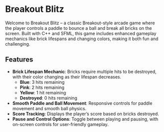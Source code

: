 
# Breakout Blitz

Welcome to Breakout Blitz – a classic Breakout-style arcade game where the player controls a paddle to bounce a ball and break all bricks on the screen. Built with C++ and SFML, this game includes enhanced gameplay mechanics like brick lifespans and changing colors, making it both fun and challenging.

## Features

- **Brick Lifespan Mechanic**: Bricks require multiple hits to be destroyed, with their color changing as their lifespan decreases.
  - **Blue**: 3 hits remaining
  - **Pink**: 2 hits remaining
  - **Yellow**: 1 hit remaining
  - **Destroyed**: 0 hits remaining
- **Smooth Paddle and Ball Movement**: Responsive controls for paddle movement and smooth ball physics.
- **Score Tracking**: Displays the player’s score based on bricks destroyed.
- **Pause and Control Options**: Toggle between playing and pausing, with on-screen controls for user-friendly gameplay.



